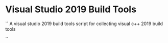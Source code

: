 # Visual Studio 2019 Build Tools

``
A visual studio 2019 build tools script for
collecting visual c++ 2019 build tools

``